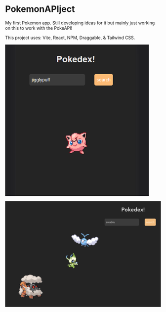 # PokemonAPIject
My first Pokemon app. Still developing ideas for it but mainly just working on this to work with the PokeAPI!

This project uses: Vite, React, NPM, Draggable, & Tailwind CSS.

![jigglypuff picture](images/pokedexApp.PNG)

![multiple pokemans](images/Screenshot%202023-02-02%20at%201.07.34%20AM.png)